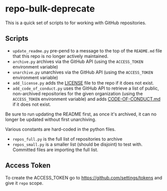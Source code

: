 # repo-bulk-deprecate
This is a quick set of scripts to for working with GitHub repositories.

## Scripts
* `update_readme.py` pre-pend to a message to the top of the `README.md` file that this repo is no longer actively maintained.
* `archive.py` archives via the GitHub API (using the `ACCESS_TOKEN` environment variable)
* `unarchive.py` unarchives via the GitHub API (using the `ACCESS_TOKEN` environment variable)
* `add_license.py` adds the [LICENSE](LICENSE) file to the repo if it does not exist.
* `add_code_of_conduct.py` uses the GitHub API to retrieve a list of public, non-archived repositories for the given organization (using the `ACCESS_TOKEN` environment variable) and adds [CODE-OF-CONDUCT.md](CODE-OF-CONDUCT.md) if it does not exist.

Be sure to run updating the README first, as once it's archived, it can no longer be updated
without first unarchiving.

Various constants are hard-coded in the python files.
* `repos_full.py` is the full list of repositories to archive
* `repos_small.py` is a smaller list (should be disjoint) to test with. Committed files are importing the full list.

## Access Token
To create the ACCESS_TOKEN go to https://github.com/settings/tokens and give it `repo` scope.